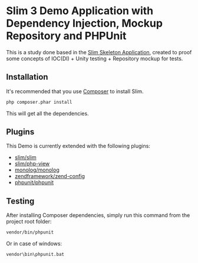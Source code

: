 # Slim 3 Demo Application with Dependency Injection, Mockup Repository and PHPUnit

This is a study done based in the [Slim Skeleton Application](https://github.com/slimphp/Slim-Skeleton), created to proof some concepts of IOC(DI) + Unity testing + Repository mockup for tests. 

## Installation

It's recommended that you use [Composer](https://getcomposer.org/) to install Slim.

```bash
php composer.phar install
```
This will get all the dependencies.

## Plugins
This Demo is currently extended with the following plugins:

- [slim/slim](https://github.com/slimphp/Slim)
- [slim/php-view](https://github.com/slimphp/PHP-View)
- [monolog/monolog](http://github.com/Seldaek/monolog)
- [zendframework/zend-config](https://github.com/zendframework/zend-config)
- [phpunit/phpunit](https://github.com/sebastianbergmann/phpunit)

## Testing
After installing Composer dependencies, simply run this command from the project root folder:
```bash
vendor/bin/phpunit
```
Or in case of windows:
```bash
vendor\bin\phpunit.bat
```
